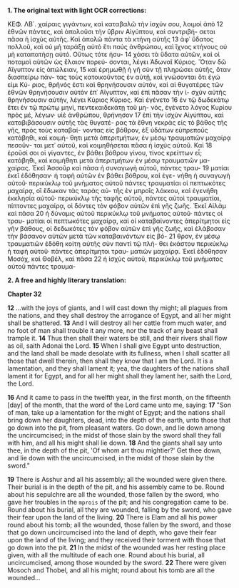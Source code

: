 **1. The original text with light OCR corrections:**

ΚΕΦ. ΛΒ´.
χαίραις γιγάντων, καὶ καταβαλῶ τὴν ἰσχύν σου, λοιμοὶ ἀπὸ 12
ἐθνῶν πάντες, καὶ ἀπολοῦσι τὴν ὕβριν Αἰγύπτου, καὶ συντριβή-
σεται πᾶσα ἡ ἰσχὺς αὐτῆς. Καὶ ἀπολῶ πάντα τὰ κτήνη αὐτῆς 13
ἀφ᾿ ὕδατος πολλοῦ, καὶ οὐ μὴ ταράξῃ αὐτὸ ἔτι πούς ἀνθρώπου,
καὶ ἴχνος κτήνους οὐ μὴ καταπατήσῃ αὐτό. Οὕτως τότε ἡσυ- 14
χάσει τὰ ὕδατα αὐτῶν, καὶ οἱ ποταμοὶ αὐτῶν ὡς ἔλαιον πορεύ-
σονται, λέγει Ἀδωναῖ Κύριος. Ὅταν δῶ Αἴγυπτον εἰς ἀπώλειαν, 15
καὶ ἐρημωθῇ ἡ γῆ σὺν τῇ πληρώσει αὐτῆς, ὅταν διασπείρω πάν-
τας τοὺς κατοικοῦντας ἐν αὐτῇ, καὶ γνώσονται ὅτι ἐγώ εἰμι Κύ-
ριος, θρῆνός ἐστι καὶ θρηνήσουσιν αὐτόν, καὶ αἱ θυγατέρες τῶν
ἐθνῶν θρηνήσουσιν αὐτὸν ἐπ᾿ Αἴγυπτον, καὶ ἐπὶ πᾶσαν τὴν ἰ-
σχὺν αὐτῆς θρηνήσουσιν αὐτήν, λέγει Κύριος Κύριος. Καὶ ἐγένετο 16
ἐν τῷ δωδεκάτῳ ἔτει ἐν τῷ πρώτῳ μηνὶ, πεντεκαιδεκάτῃ τοῦ μη-
νός, ἐγένετο λόγος Κυρίου πρὸς μέ, λέγων· υἱὲ ἀνθρώπου, θρήνησον 17
ἐπὶ τὴν ἰσχὺν Αἰγύπτου, καὶ καταβιβάσουσιν αὐτῆς τὰς θυγατέ-
ρας τὰ ἔθνη νεκρὰς εἰς τὸ βάθος τῆς γῆς, πρὸς τοὺς καταβαί-
νοντας εἰς βόθρον, ἐξ ὑδάτων εὐπρεποῦς κατάβηθι, καὶ κοιμή-
θητι μετὰ ἀπεριτμήτων, ἐν μέσῳ τραυματιῶν μαχαίρᾳ πεσοῦν-
ται μετ᾿ αὐτοῦ, καὶ κοιμηθήσεται πᾶσα ἡ ἰσχὺς αὐτοῦ. Καὶ 18
ἐροῦσί σοι οἱ γίγαντες, ἐν βάθει βόθρου γίνου, τίνος κρείττων εἶ;
κατάβηθι, καὶ κοιμήθητι μετὰ ἀπεριτμήτων ἐν μέσῳ τραυματιῶν μα-
χαίρας. Ἐκεῖ Ἀσσοῦρ καὶ πᾶσα ἡ συναγωγὴ αὐτοῦ, πάντες τραυ- 19
ματίαι ἐκεῖ ἐδόθησαν· ἡ ταφὴ αὐτῶν ἐν βάθει βόθρου, καὶ ἐγε-
νήθη ἡ συναγωγὴ αὐτοῦ· περικύκλῳ τοῦ μνήματος αὐτοῦ πάντες
τραυματίαι οἱ πεπτωκότες μαχαίρᾳ, οἳ ἔδωκαν τὰς ταρὰς αὐ-
τῆς ἐν μπροῖς λάκκου, καὶ ἐγενήθη ἐκκλησία αὐτοῦ· περικύκλῳ
τῆς ταφῆς αὐτοῦ, πάντες αὐτοὶ τραυματίαι, πίπτοντες μαχαίρᾳ,
οἱ δόντες τὸν φόβον αὐτῶν ἐπὶ γῆς ζωῆς. Ἐκεῖ Αἰλὰμ καὶ πᾶσα 20
ἡ δύναμις αὐτοῦ περικύκλῳ τοῦ μνήματος αὐτοῦ· πάντες οἱ τραυ-
ματίαι οἱ πεπτωκότες μαχαίρᾳ, καὶ οἱ καταβαίνοντες ἀπερίτμητοι
εἰς γῆν βάθους, οἱ δεδωκότες τὸν φόβον αὐτῶν ἐπὶ γῆς ζωῆς, καὶ
ἐλάβοσαν τὴν βάσανον αὐτῶν μετὰ τῶν καταβαινόντων εἰς βό- 21
θρον, ἐν μέσῳ τραυματιῶν ἐδόθη κοίτη αὐτῆς σὺν παντὶ τῷ πλή-
θει ἑκάστου περικύκλῳ ἡ ταφὴ αὐτοῦ· πάντες ἀπερίτμητοι τραυ-
ματιῶν μαχαίρᾳ. Ἐκεῖ ἐδόθησαν Μοσόχ, καὶ Θοβέλ, καὶ πᾶσα 22
ἡ ἰσχὺς αὐτοῦ, περικύκλῳ τοῦ μνήματος αὐτοῦ πάντες τραυμα-

**2. A free and highly literary translation:**

**Chapter 32**

**12** ...with the joys of giants, and I will cast down thy might; all plagues from the nations, and they shall destroy the arrogance of Egypt, and all her might shall be shattered.
**13** And I will destroy all her cattle from much water, and no foot of man shall trouble it any more, nor the track of any beast shall trample it.
**14** Thus then shall their waters be still, and their rivers shall flow as oil, saith Adonai the Lord.
**15** When I shall give Egypt unto destruction, and the land shall be made desolate with its fullness, when I shall scatter all those that dwell therein, then shall they know that I am the Lord. It is a lamentation, and they shall lament it; yea, the daughters of the nations shall lament it for Egypt, and for all her might shall they lament her, saith the Lord, the Lord.

**16** And it came to pass in the twelfth year, in the first month, on the fifteenth [day] of the month, that the word of the Lord came unto me, saying:
**17** "Son of man, take up a lamentation for the might of Egypt; and the nations shall bring down her daughters, dead, into the depth of the earth, unto those that go down into the pit, from pleasant waters. Go down, and lie down among the uncircumcised; in the midst of those slain by the sword shall they fall with him, and all his might shall lie down.
**18** And the giants shall say unto thee, in the depth of the pit, 'Of whom art thou mightier?' Get thee down, and lie down with the uncircumcised, in the midst of those slain by the sword."

**19** There is Asshur and all his assembly; all the wounded were given there. Their burial is in the depth of the pit, and his assembly came to be. Round about his sepulchre are all the wounded, those fallen by the sword, who gave her troubles in the `mprois` of the pit; and his congregation came to be. Round about his burial, all they are wounded, falling by the sword, who gave their fear upon the land of the living.
**20** There is Elam and all his power round about his tomb; all the wounded, those fallen by the sword, and those that go down uncircumcised into the land of depth, who gave their fear upon the land of the living; and they received their torment with those that go down into the pit.
**21** In the midst of the wounded was her resting place given, with all the multitude of each one. Round about his burial, all uncircumcised, among those wounded by the sword.
**22** There were given Mosoch and Thobel, and all his might; round about his tomb are all the wounded...